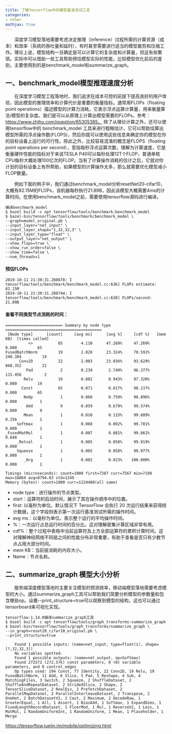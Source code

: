 ```yaml
---
title: 了解tensorflow中的模型基准测试工具
categories:
- other
mathjax: true
---
```



	
　　深度学习模型落地需要考虑决定推理（inference）过程所需的计算资源（成本）和效率（系统的吞吐量和延时），有时甚至需要进行适当的模型裁剪和压缩工作。理论上说，模型结构一旦确定是可以计算它的复杂度和计算量，但这有些繁琐。实际中可以借助一些工具帮助预估模型实际的性能，比较模型优化前后的差别，主要使用到的是benchmark_model和summarize_graph。


## 一、benchmark_model模型推理速度分析
　　在深度学习模型工程落地时，我们追求在成本可控的前提下提高良好的用户体验，因此模型的推理效率和计算代价是重要的衡量指标。通常用FLOPs（floating point operations）描述模型的计算力消耗，它表示浮点运算计算量，用来衡量算法/模型的复杂度。我们是可以从原理上计算出模型需要的FLOPs，参考：https://www.zhihu.com/question/65305385。 除了从理论计算之外，还可以使用tensorflow中的 benchmark_model 工具来进行粗略估计，它可以帮助估算出模型所需的浮点操作数(FLOPS)，然后你就可以使用这些信息来确定你的模型在你的目标设备上运行的可行性。除此之外，比较容易混淆的概念是FLOPS（floating point operations per second），意指每秒浮点运算次数，理解为计算速度，它是衡量硬件性能的指标对于来说TESLA P40可以每秒处理12T个FLOP，普通单核CPU每秒大概处理100亿次的FLOP。当有了计算操作消耗的估计之后，它就对你计划的目标设备上有所帮助，如果模型的计算操作太多，那么就需要优化模型减小FLOP数量。

　　例如下面的例子中，我们通过benchmark_model分析resetNet20-cifar10，大概有82.15M的FLOPs，该机器每秒执行21.89B，因此该模型大概需要4ms的计算时间。在使用benchmark_model之前，需要使用tensorflow源码进行编译。

```
编译benchmark_model
$ bazel build -c opt tensorflow/tools/benchmark:benchmark_model
$ bazel-bin/tensorflow/tools/benchmark/benchmark_model \
--graph=model_original.pb \
--input_layer="net_input" \
--input_layer_shape="1,32,32,3" \
--input_layer_type="float" \
--output_layer="net_output" \
--show_flops=true \
--show_run_order=false \
--show_time=false \
--num_threads=1
```


#### 预估FLOPs
```
2019-10-11 21:30:31.288678: I tensorflow/tools/benchmark/benchmark_model.cc:636] FLOPs estimate: 82.15M
2019-10-11 21:30:31.288744: I tensorflow/tools/benchmark/benchmark_model.cc:638] FLOPs/second: 21.89B
```


#### 查看不同类型节点消耗的时间：
```
========================= Summary by node type ==========================================
 [Node type]	  [count]	  [avg ms]	    [avg %]	    [cdf %]	  [mem KB]	[times called]
          <>	       65	     4.110	    47.269%	    47.269%	     0.000	       65
FusedBatchNorm	       19	     2.028	    23.324%	    70.592%	   240.384	       19
      Conv2D	       22	     2.003	    23.036%	    93.629%	   868.352	       22
         Pad	        2	     0.239	     2.749%	    96.377%	   115.456	        2
        Relu	       19	     0.082	     0.943%	    97.320%	     0.000	       19
       Const	       65	     0.071	     0.817%	    98.137%	     0.000	       65
        NoOp	        1	     0.066	     0.759%	    98.896%	     0.000	        1
         Add	        9	     0.059	     0.679%	    99.574%	     0.000	        9
        Mean	        1	     0.010	     0.115%	    99.689%	     0.256	        1
     Softmax	        1	     0.008	     0.092%	    99.781%	     0.000	        1
_FusedMatMul	        1	     0.007	     0.081%	    99.862%	     0.040	        1
     _Retval	        1	     0.005	     0.058%	    99.919%	     0.000	        1
     Squeeze	        1	     0.005	     0.058%	    99.977%	     0.000	        1
        _Arg	        1	     0.002	     0.023%	   100.000%	     0.000	        1

Timings (microseconds): count=1000 first=7287 curr=7567 min=7198 max=18864 avg=8794.03 std=1249
Memory (bytes): count=1000 curr=1224488(all same)
```

- node type：进行操作的节点类型。
- start：运算符的启动时间，展示了其在操作顺序中的位置。
- first: 以毫秒为单位。默认情况下 TensorFlow 会执行 20 次运行结果来获得统计数据，这个字段则表示第一次运行基准测试所需的操作时间。
- avg ms：以毫秒为单位。表示整个运行的平均操作时间。
- %：一次运行占总运行时间的百分比。这对理解密集计算区域非常有用。
- cdf%：整个过程中表格中当前运算符及上方全部运算符的累积计算时间。这对理解神经网络不同层之间的性能分布非常重要，有助于查看是否只有少数节点占用大部分时间。
- mem KB：当前层消耗的内存大小。
- Name：节点名称。


## 二、summarize_graph 模型大小分析
　　服务端深度模型落地时主要关注模型的预测效率，移动端模型落地需要考虑模型的大小。通过summarize_graph工具可以帮助我们简要分析模型的参数量和包含哪些op。设置--print_structure=true可以观察到模型的结构，这也可以通过tensorboard来可视化实现。
```
tensorflow-1.14.0编译summarize_graph工具
$ bazel build -c opt tensorflow/tools/graph_transforms:summarize_graph
$ bazel-bin/tensorflow/tools/graph_transforms/summarize_graph \
--in_graph=reset20_cifar10_original.pb \
--print_structure=true

```

```
    Found 1 possible inputs: (name=net_input, type=float(1), shape=[?,32,32,3]) 
    No variables spotted.
    Found 1 possible outputs: (name=net_output, op=Softmax) 
    Found 272572 (272.57k) const parameters, 0 (0) variable parameters, and 0 control_edges
    Op types used: 194 Const, 77 Identity, 22 Conv2D, 19 Relu, 19 FusedBatchNorm, 11 Add, 6 Slice, 5 Pad, 5 Reshape, 4 Sub, 4 MatchingFiles, 3 Switch, 2 Squeeze, 2 ShuffleDataset, 2 ShuffleAndRepeatDataset, 2 StridedSlice, 2 Shape, 2 TensorSliceDataset, 2 RealDiv, 2 PrefetchDataset, 2 ParallelMapDataset, 2 ParallelInterleaveDataset, 2 Transpose, 2 OneHot, 2 BatchDatasetV2, 2 Cast, 2 Maximum, 2 DecodeRaw, 1 GreaterEqual, 1 All, 1 Assert, 1 BiasAdd, 1 Softmax, 1 ExpandDims, 1 FixedLengthRecordDataset, 1 FloorMod, 1 Mul, 1 ReverseV2, 1 Less, 1 MatMul, 1 RandomUniformInt, 1 RandomUniform, 1 Mean, 1 Placeholder, 1 Merge
```


https://tensorflow.juejin.im/mobile/optimizing.html